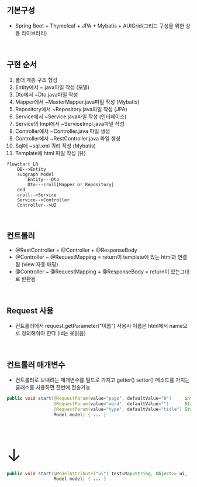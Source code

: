 <!-- --- --><!-- title: 개요 --><!-- updated: 2023-01-06 07:45:47Z --><!-- created: 2022-12-08 06:17:40Z --><!-- latitude: 37.26357270 --><!-- longitude: 127.02860090 --><!-- altitude: 0.0000 --><!-- --- -->## 기본구성- Spring Boot + Thymeleaf + JPA + Mybatis + AUIGrid(그리드 구성을 위한 상용 라이브러리)<br>## 구현 순서1. 폴더 계층 구조 형성2.  Entity에서 ~.java파일 작성 (모델)3.  Dto에서 ~Dto.java파일 작성4.  Mapper에서 ~MasterMapper.java파일 작성 (Mybatis)5.  Repository에서 ~Repository.java파일 작성 (JPA)6.  Service에서 ~Service.java파일 작성 (인터페이스)7.  Service의 Impl에서 ~ServiceImpl.java파일 작성8.  Controller에서 ~Controller.java 파일 생성9.  Controller에서 ~RestController.java 파일 생성10. Sql에 ~sql.xml 쿼리 작성 (Mybatis)11. Template에 html 파일 작성 (뷰)```mermaidflowchart LR	DB-->Entity	subgraph Model		Entity---Dto		Dto---croll[Mapper or Repository]	end	croll-->Service	Service-->Controller	Controller-->UI```<br>## 컨트롤러- @RestController = @Controller + @ResponseBody- @Controller ~ @RequestMapping = return이 template에 있는 html과 연결됨 (view 자동 매핑)- @Controller ~ @RequestMapping + @ResponseBody = return이 있는그대로 반환됨<br>## Request 사용- 컨트롤러에서 request.getParameter("이름") 사용시 이름은 html에서 name으로 정의해줘야 한다 (id는 못읽음)<br>## 컨트롤러 매개변수- 컨트롤러로 보내려는 매개변수를 필드로 가지고 getter() setter() 메소드를 가지는 클래스를 사용하면 한번에 전송가능```javapublic void start(@RequestParam(value="page", defaultValue="0")     int page,				  @RequestParam(value="word", defaultValue="") 	    String word,				  @RequestParam(value="type", defaultValue="title") String type,				  Model model) { ... }```<font size="10">&emsp; &emsp; &emsp; &emsp; &emsp; &emsp; &emsp; &emsp; ↓</font>```javapublic void start(@ModelAttribute("ui") test<Map<String, Object>> ui,				  Model model) { ... }```